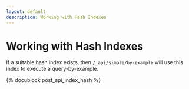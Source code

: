 ```yaml
---
layout: default
description: Working with Hash Indexes
---
```

Working with Hash Indexes
=========================

If a suitable hash index exists, then `/_api/simple/by-example` will use this
index to execute a query-by-example.

<!-- js/actions/api-index.js -->
{% docublock post_api_index_hash %}
